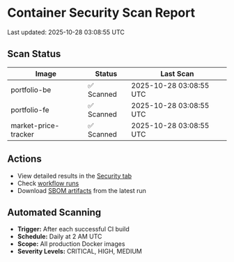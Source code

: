 # Container Security Scan Report

Last updated: 2025-10-28 03:08:55 UTC

## Scan Status

| Image | Status | Last Scan |
|-------|--------|-----------|
| portfolio-be | ✅ Scanned | 2025-10-28 03:08:55 UTC |
| portfolio-fe | ✅ Scanned | 2025-10-28 03:08:55 UTC |
| market-price-tracker | ✅ Scanned | 2025-10-28 03:08:55 UTC |

## Actions

- View detailed results in the [Security tab](https://github.com/ktenman/portfolio/security/code-scanning)
- Check [workflow runs](https://github.com/ktenman/portfolio/actions/workflows/trivy-scan.yml)
- Download [SBOM artifacts](https://github.com/ktenman/portfolio/actions/workflows/trivy-scan.yml) from the latest run

## Automated Scanning

- **Trigger:** After each successful CI build
- **Schedule:** Daily at 2 AM UTC
- **Scope:** All production Docker images
- **Severity Levels:** CRITICAL, HIGH, MEDIUM

